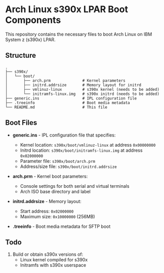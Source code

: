 # Arch Linux s390x LPAR Boot Components

This repository contains the necessary files to boot Arch Linux on IBM System z (s390x) LPAR.

## Structure

```
.
├── s390x/
│   └── boot/
│       ├── arch.prm              # Kernel parameters
│       ├── initrd.addrsize       # Memory layout for initrd
│       ├── vmlinuz-linux         # s390x kernel (needs to be added)
│       └── initramfs-linux.img   # s390x initrd (needs to be added)
├── generic.ins                   # IPL configuration file
├── .treeinfo                     # Boot media metadata
└── README.md                     # This file
```

## Boot Files

- **generic.ins** - IPL configuration file that specifies:
  - Kernel location: `s390x/boot/vmlinuz-linux` at address `0x00000000`
  - Initrd location: `s390x/boot/initramfs-linux.img` at address `0x02000000`
  - Parameter file: `s390x/boot/arch.prm`
  - Address/size file: `s390x/boot/initrd.addrsize`

- **arch.prm** - Kernel boot parameters:
  - Console settings for both serial and virtual terminals
  - Arch ISO base directory and label

- **initrd.addrsize** - Memory layout:
  - Start address: `0x02000000`
  - Maximum size: `0x10000000` (256MB)

- **.treeinfo** - Boot media metadata for SFTP boot

## Todo

1. Build or obtain s390x versions of:
   - Linux kernel compiled for s390x
   - Initramfs with s390x userspace
